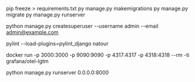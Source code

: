 pip freeze > requirements.txt
py manage.py makemigrations
py manage.py migrate
py manage.py runserver

python manage.py createsuperuser --username admin --email <admin@example.com>

pylint --load-plugins=pylint_django natour

docker run -p 3000:3000 -p 9090:9090 -p 4317:4317 -p 4318:4318 --rm -ti grafana/otel-lgtm

python manage.py runserver 0.0.0.0:8000
